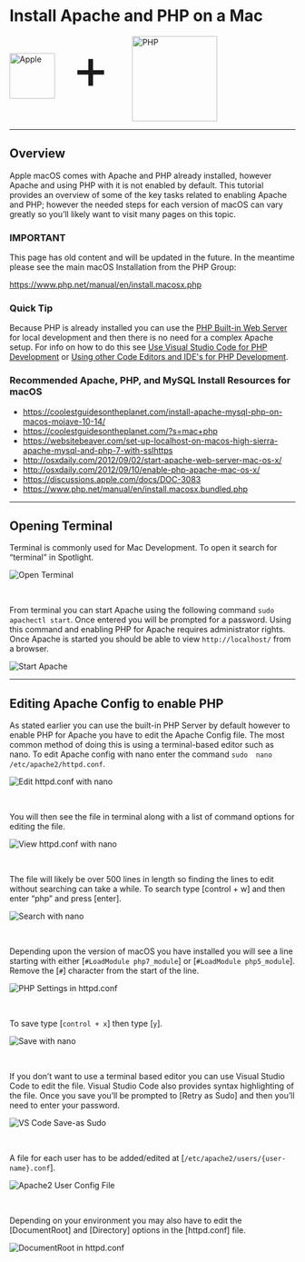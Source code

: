 # Install Apache and PHP on a Mac
<style>
    .logo-images { display:inline-flex; flex-direction:column; }
    .logo-images img { display:inline; width:150px; height:150px; }
    .logo-images img[alt='Apple'] { height:80px; width:80px; margin-top:30px; margin-right:30px; }
    .logo-images span { font-size:100px; margin-right: 40px; margin-top: -5px; }
    @media (min-width:500px) {
        .logo-images { flex-direction:row; }
    }
</style>
<div class="logo-images">
    <img src="../../img/logos/apple.svg" alt="Apple">
    <span>+</span>
    <img src="../../img/logos/php.svg" alt="PHP">
</div>

---
## Overview
Apple macOS comes with Apache and PHP already installed, however Apache and using PHP with it is not enabled by default. This tutorial provides an overview of some of the key tasks related to enabling Apache and PHP; however the needed steps for each version of macOS can vary greatly so you’ll likely want to visit many pages on this topic. 

<div class="quick-tip" style="margin-bottom:20px">
    <h3>IMPORTANT</h3>
    <p>This page has old content and will be updated in the future. In the meantime please see the main macOS Installation from the PHP Group:</p>
    <p><a href="https://www.php.net/manual/en/install.macosx.php" target="_blank">https://www.php.net/manual/en/install.macosx.php</a></p>
</div>

<div class="quick-tip">
    <h3>Quick Tip</h3>
    <p>Because PHP is already installed you can use the <a href="https://www.php.net/manual/en/features.commandline.webserver.php" target="_blank" rel="noopener">PHP Built-in Web Server</a> for local development and then there is no need for a complex Apache setup. For info on how to do this see <a href="edit-with-vs-code">Use Visual Studio Code for PHP Development</a> or <a href="edit-with-other">Using other Code Editors and IDE's for PHP Development</a>.</p>
</div>

### Recommended Apache, PHP, and MySQL Install Resources for macOS
* https://coolestguidesontheplanet.com/install-apache-mysql-php-on-macos-mojave-10-14/
* https://coolestguidesontheplanet.com/?s=mac+php
* https://websitebeaver.com/set-up-localhost-on-macos-high-sierra-apache-mysql-and-php-7-with-sslhttps
* http://osxdaily.com/2012/09/02/start-apache-web-server-mac-os-x/
* http://osxdaily.com/2012/09/10/enable-php-apache-mac-os-x/
* https://discussions.apple.com/docs/DOC-3083
* https://www.php.net/manual/en/install.macosx.bundled.php


---
## Opening Terminal

Terminal is commonly used for Mac Development. To open it search for “terminal” in Spotlight.

![Open Terminal](https://dydn9njgevbmp.cloudfront.net/img/docs/install_php_mac/00_Open_Terminal.png)

&nbsp;

From terminal you can start Apache using the following command `sudo apachectl start`. Once entered you will be prompted for a password. Using this command and enabling PHP for Apache requires administrator rights. Once Apache is started you should be able to view `http://localhost/` from a browser.

![Start Apache](https://dydn9njgevbmp.cloudfront.net/img/docs/install_php_mac/01_Start_Apache.png)

---
## Editing Apache Config to enable PHP

As stated earlier you can use the built-in PHP Server by default however to enable PHP for Apache you have to edit the Apache Config file. The most common method of doing this is using a terminal-based editor such as nano. To edit Apache config with nano enter the command `sudo 
nano /etc/apache2/httpd.conf`.

![Edit httpd.conf with nano](https://dydn9njgevbmp.cloudfront.net/img/docs/install_php_mac/02_Edit_httpd_with_nano.png)

&nbsp;

You will then see the file in terminal along with a list of command options for editing the file.

![View httpd.conf with nano](https://dydn9njgevbmp.cloudfront.net/img/docs/install_php_mac/03_httpd_in_nano.png)

&nbsp;

The file will likely be over 500 lines in length so finding the lines to edit without searching can take a while. To search type [control + w] and then enter “php” and press [enter].

![Search with nano](https://dydn9njgevbmp.cloudfront.net/img/docs/install_php_mac/04_Search_Nano.png)

&nbsp;

Depending upon the version of macOS you have installed you will see a line starting with either [`#LoadModule php7_module`] or [`#LoadModule php5_module`]. Remove the [`#`] character from the start of the line.

![PHP Settings in httpd.conf](https://dydn9njgevbmp.cloudfront.net/img/docs/install_php_mac/05_PHP_Config.png)

&nbsp;

To save type [`control + x`] then type [`y`].

![Save with nano](https://dydn9njgevbmp.cloudfront.net/img/docs/install_php_mac/06_Save_with_Nano.png)

&nbsp;

If you don’t want to use a terminal based editor you can use Visual Studio Code to edit the file. Visual Studio Code also provides syntax highlighting of the file. Once you save you’ll be prompted to [Retry as Sudo] and then you’ll need to enter your password.

![VS Code Save-as Sudo](https://dydn9njgevbmp.cloudfront.net/img/docs/install_php_mac/07_Edit_with_VS_Code.png)

&nbsp;

A file for each user has to be added/edited at [`/etc/apache2/users/{user-name}.conf`].

![Apache2 User Config File](https://dydn9njgevbmp.cloudfront.net/img/docs/install_php_mac/08_User_Config.png)

&nbsp;

Depending on your environment you may also have to edit the [DocumentRoot] and [Directory] options in the [httpd.conf] file. 

![DocumentRoot in httpd.conf](https://dydn9njgevbmp.cloudfront.net/img/docs/install_php_mac/09_DocRoot_Config.png)
